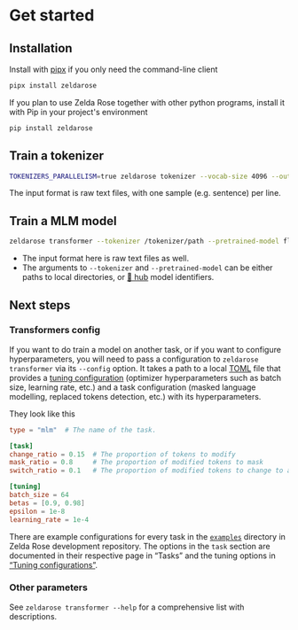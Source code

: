 Get started
===========

## Installation

Install with [pipx](https://pypa.github.io/pipx/) if you only need the command-line client

```bash
pipx install zeldarose
```

If you plan to use Zelda Rose together with other python programs, install it with Pip in your
project's environment

```bash
pip install zeldarose
```

## Train a tokenizer

```bash
TOKENIZERS_PARALLELISM=true zeldarose tokenizer --vocab-size 4096 --out-path /tokenizer/out/path  --model-name "my-muppet" /path/to/a/raw/text/file
```

The input format is raw text files, with one sample (e.g. sentence) per line.

## Train a MLM model 

```bash
zeldarose transformer --tokenizer /tokenizer/path --pretrained-model flaubert/flaubert_small_cased --out-dir local/muppet --val-text tests/fixtures/raw.txt tests/fixtures/raw.txt
```

- The input format here is raw text files as well. 
- The arguments to `--tokenizer` and `--pretrained-model` can be either paths to local directories, or [🤗 hub](https://huggingface.co/models) model identifiers.

## Next steps

### Transformers config

If you want to do train a model on another task, or if you want to configure hyperparameters, you will need to pass a configuration to `zeldarose transformer` via its `--config` option. It takes a path to a local [TOML](https://toml.io) file that provides a [tuning configuration](content:references:training-parameters) (optimizer hyperparameters such as batch size, learning rate, etc.) and a task configuration (masked language modelling, replaced tokens detection, etc.) with its hyperparameters.

They look like this 

```toml
type = "mlm"  # The name of the task.

[task]
change_ratio = 0.15  # The proportion of tokens to modify
mask_ratio = 0.8     # The proportion of modified tokens to mask
switch_ratio = 0.1   # The proportion of modified tokens to change to a random token

[tuning]
batch_size = 64
betas = [0.9, 0.98]
epsilon = 1e-8
learning_rate = 1e-4
```

There are example configurations for every task in the
[`examples`](https://github.com/LoicGrobol/zeldarose/tree/main/examples) directory in Zelda Rose
development repository. The options in the `task` section are documented in their respective page in “Tasks” and the tuning options in [“Tuning configurations”](content:references:tuning-parameters).

### Other parameters

See `zeldarose transformer --help` for a comprehensive list with descriptions.

